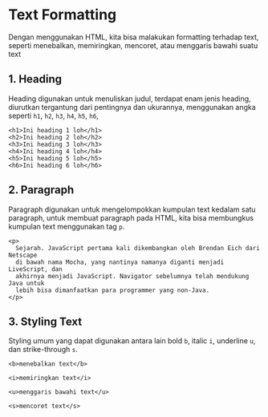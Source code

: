# Text Formatting

Dengan menggunakan HTML, kita bisa malakukan formatting terhadap text, seperti menebalkan, memiringkan, mencoret, atau menggaris bawahi suatu text

## 1. Heading

Heading digunakan untuk menuliskan judul, terdapat enam jenis heading, diurutkan tergantung dari pentingnya dan ukurannya, menggunakan angka seperti `h1`, `h2`, `h3`, `h4`, `h5`, `h6`,

```
<h1>Ini heading 1 loh</h1>
<h2>Ini heading 2 loh</h2>
<h3>Ini heading 3 loh</h3>
<h4>Ini heading 4 loh</h4>
<h5>Ini heading 5 loh</h5>
<h6>Ini heading 6 loh</h6>
```

## 2. Paragraph

Paragraph digunakan untuk mengelompokkan kumpulan text kedalam satu paragraph, untuk membuat paragraph pada HTML, kita bisa membungkus kumpulan text menggunakan tag `p`.

```markup
<p>
  Sejarah. JavaScript pertama kali dikembangkan oleh Brendan Eich dari Netscape
  di bawah nama Mocha, yang nantinya namanya diganti menjadi LiveScript, dan
  akhirnya menjadi JavaScript. Navigator sebelumnya telah mendukung Java untuk
  lebih bisa dimanfaatkan para programmer yang non-Java.
</p>
```

## 3. Styling Text

Styling umum yang dapat digunakan antara lain bold `b`, italic `i`, underline `u`, dan strike-through `s`.

```markup
<b>menebalkan text</b>

<i>memiringkan text</i>

<u>menggaris bawahi text</u>

<s>mencoret text</s>
```

